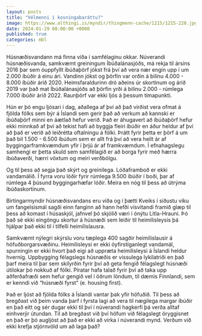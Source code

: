 ```yaml
---
layout: posts
title: "Vélmenni í kosningabaráttu?"
image: https://www.althingi.is/myndir/thingmenn-cache/1215/1215-220.jpg
date: 2024-01-29 08:00:00 +0000
published: true
categories: mbl
---
```

Húsnæðisvandann má finna víða í samfélaginu okkar. Núverandi húsnæðisvanda, samkvæmt greiningum Íbúðalánasjóðs, má rekja til ársins 2016 þar sem óuppfyllt íbúðaþörf jókst frá því að vera nær engin upp í um 2.000 íbúðir á einu ári. Vandinn jókst og þörfin var orðin á bilinu 4.000 - 8.000 íbúðir árið 2020. Heimsfaraldurinn dró aðeins úr skortinum og árið 2019 var það mat Íbúðalánasjóðs að þörfin yrði á bilinu 2.000 - rúmlega 7.000 íbúðir árið 2022. Raunþörf var ekki ljós á þessum tímapunkti.

Hún er þó engu ljósari í dag, aðallega af því að það virðist vera ofmat á fjölda fólks sem býr á Íslandi sem gerir það að verkum að kannski er íbúðaþörf minni en áætlað hefur verið. Það er áhugavert að íbúðaþörf hefur ekki minnkað af því að tekist hafi að byggja fleiri íbúðir en áður heldur af því að það er verið að leiðrétta oftalningu á fólki. Þrátt fyrir þetta er þörf á um það bil  1.500 - 6.500 íbúðum sem er allt frá því að vera heilt ár af byggingarframkvæmdum yfir í þrjú ár af framkvæmdum. Í efnahagslegu samhengi er þetta skuld sem samfélagið er að borga fyrir með hærra íbúðaverði, hærri vöxtum og meiri verðbólgu. 

Og til þess að segja það skýrt og greinilega. Lóðaframboð er ekki vandamálið. Í fyrra voru lóðir fyrir rúmlega 9.500 íbúðir í boði, þar af rúmlega 4 þúsund byggingarhæfar lóðir. Meira en nóg til þess að útrýma íbúðaskortinum. 

Birtingarmyndir húsnæðisvandans eru víða og í þætti Kveiks í síðustu viku um fangelsismál sagði einn fanginn að hann hefði vísvitandi framið glæp til þess að komast í húsaskjól, jafnvel þó skjólið væri í ónýtu Litla-Hrauni. Þó það sé ekki eingöngu skortur á húsnæði sem leiðir til heimilisleysis þá hjálpar það ekki til í tilfelli heimilislausra. 

Samkvæmt nýlegri skýrslu voru tæplega 400 sagðir heimilislausir á höfuðborgarsvæðinu. Heimilisleysi er ekki óyfirstíganlegt vandamál, spurningin er ekki hvort það eigi að uppræta heimilisleysi á Íslandi heldur hvernig. Uppbygging félagslegs húsnæðis er vissulega lykilatriði en það þarf meira til þar sem skilyrðin fyrir því að geta fengið félagslegt húsnæði útilokar þó nokkuð af fólki. Píratar hafa talað fyrir því að taka upp aðferðafræði sem hefur gengið vel í öðrum löndum, til dæmis Finnlandi, sem er kenndi við “húsnæði fyrst” (e. housing first). 

Það er ljóst að fjölda fólks á Íslandi vantar þak yfir höfuðið. Til þess að bregðast við þeim vanda þarf í fyrsta lagi að vera til nægilega margar íbúðir en það eitt og sér dugar ekki til  því  í núverandi hagkerfi þá verða alltaf einhverjir útundan. Til að bregðast við því höfum við félagslegt öryggisnet en það er þó augljóst að það er ekki að virka í núverandi mynd. Verðum við ekki krefja stjórnvöld um að laga það?
